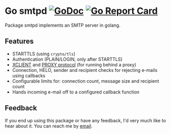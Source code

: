 Go smtpd [![GoDoc](https://godoc.org/github.com/chrj/smtpd?status.png)](https://godoc.org/github.com/chrj/smtpd) [![Go Report Card](https://goreportcard.com/badge/github.com/chrj/smtpd)](https://goreportcard.com/report/github.com/chrj/smtpd)
========

Package smtpd implements an SMTP server in golang.

Features
--------

* STARTTLS (using `crypto/tls`)
* Authentication (PLAIN/LOGIN, only after STARTTLS)
* [XCLIENT](http://www.postfix.org/XCLIENT_README.html) and [PROXY protocol](https://www.haproxy.org/download/1.8/doc/proxy-protocol.txt) (for running behind a proxy)
* Connection, HELO, sender and recipient checks for rejecting e-mails using callbacks
* Configurable limits for: connection count, message size and recipient count
* Hands incoming e-mail off to a configured callback function

Feedback
--------

If you end up using this package or have any feedback, I'd very much like to hear about it. You can reach me by [email](mailto:christian@technobabble.dk).
